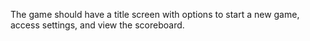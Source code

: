 The game should have a title screen with options to start a new game, access settings, and view the scoreboard.